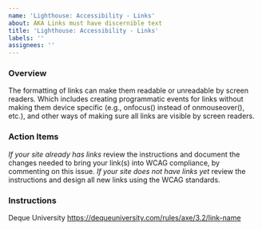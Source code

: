 ```yaml
---
name: 'Lighthouse: Accessibility - Links'
about: AKA Links must have discernible text
title: 'Lighthouse: Accessibility - Links'
labels: ''
assignees: ''
---
```


### Overview

The formatting of links can make them readable or unreadable by screen readers. Which includes creating programmatic events for links without making them device specific (e.g., onfocus() instead of onmouseover(), etc.), and other ways of making sure all links are visible by screen readers.

### Action Items

*If your site already has links* review the instructions and document the changes needed to bring your link(s) into WCAG compliance, by commenting on this issue.
*If your site does not have links yet* review the instructions and design all new links using the WCAG standards.

### Instructions

Deque University
https://dequeuniversity.com/rules/axe/3.2/link-name
